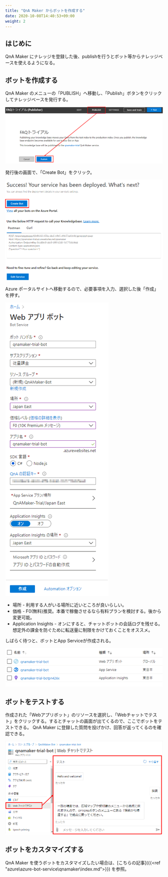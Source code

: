 ```yaml
---
title: "QnA Maker からボットを作成する"
date: 2020-10-08T14:40:53+09:00
weight: 2
---
```


## はじめに
QnA Maker にナレッジを登録した後、publishを行うとボット等からナレッジベースを使えるようになる。

## ボットを作成する
QnA Maker のメニューの「PUBLISH」へ移動し、「Publish」ボタンをクリックしてナレッジベースを発行する。

![](2020-10-09-17-12-18.png)

発行後の画面で、「Create Bot」をクリック。

![](2020-10-09-17-15-15.png)

Azure ポータルサイトへ移動するので、必要事項を入力、選択した後「作成」を押す。

![](2020-10-09-17-19-16.png)

* 場所 - 利用する人がいる場所に近いところが良いらしい。
* 価格 - F0(無料)推奨。本番で稼働させるなら有料プランを検討する。後から変更可能。
* Application Insights - オンにすると、チャットボットの会話ログを残せる。想定外の課金を防ぐために転送量に制限をかけておくことをオススメ。

しばらく待つと、ボットとApp Serviceが作成される。

![](2020-10-09-17-28-07.png)

## ボットをテストする
作成された「Webアプリボット」のリソースを選択し、「Webチャットでテスト」をクリックする。するとチャットの画面が出てくるので、ここでボットをテストできる。
QnA Maker に登録した質問を投げかけ、回答が返ってくるのを確認できる。

![](2020-10-12-11-59-30.png)

## ボットをカスタマイズする
QnA Maker を使うボットをカスタマイズしたい場合は、[こちらの記事]({{<ref "azure\azure-bot-service\qnamaker\index.md">}}) を参照。
